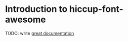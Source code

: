 # Introduction to hiccup-font-awesome

TODO: write [great documentation](http://jacobian.org/writing/what-to-write/)
